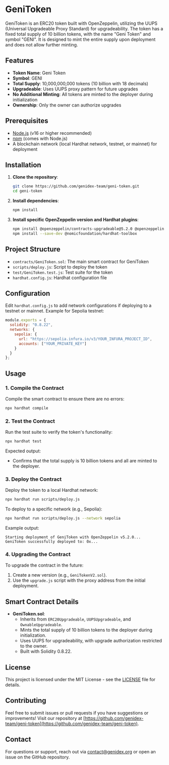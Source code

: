 

# GeniToken

GeniToken is an ERC20 token built with OpenZeppelin, utilizing the UUPS (Universal Upgradeable Proxy Standard) for upgradeability. The token has a fixed total supply of 10 billion tokens, with the name "Geni Token" and symbol "GENI". It is designed to mint the entire supply upon deployment and does not allow further minting.

## Features
- **Token Name**: Geni Token
- **Symbol**: GENI
- **Total Supply**: 10,000,000,000 tokens (10 billion with 18 decimals)
- **Upgradeable**: Uses UUPS proxy pattern for future upgrades
- **No Additional Minting**: All tokens are minted to the deployer during initialization
- **Ownership**: Only the owner can authorize upgrades

## Prerequisites
- [Node.js](https://nodejs.org/) (v16 or higher recommended)
- [npm](https://www.npmjs.com/) (comes with Node.js)
- A blockchain network (local Hardhat network, testnet, or mainnet) for deployment

## Installation

1. **Clone the repository**:
   ```bash
   git clone https://github.com/genidex-team/geni-token.git
   cd geni-token
   ```

2. **Install dependencies**:
   ```bash
   npm install
   ```

3. **Install specific OpenZeppelin version and Hardhat plugins**:
   ```bash
   npm install @openzeppelin/contracts-upgradeable@5.2.0 @openzeppelin/hardhat-upgrades
   npm install --save-dev @nomicfoundation/hardhat-toolbox
   ```

## Project Structure
- `contracts/GeniToken.sol`: The main smart contract for GeniToken
- `scripts/deploy.js`: Script to deploy the token
- `test/GeniToken.test.js`: Test suite for the token
- `hardhat.config.js`: Hardhat configuration file

## Configuration
Edit `hardhat.config.js` to add network configurations if deploying to a testnet or mainnet. Example for Sepolia testnet:

```javascript
module.exports = {
  solidity: "0.8.22",
  networks: {
    sepolia: {
      url: "https://sepolia.infura.io/v3/YOUR_INFURA_PROJECT_ID",
      accounts: ["YOUR_PRIVATE_KEY"]
    }
  }
};
```

## Usage

### 1. Compile the Contract
Compile the smart contract to ensure there are no errors:

```bash
npx hardhat compile
```

### 2. Test the Contract
Run the test suite to verify the token's functionality:

```bash
npx hardhat test
```

Expected output:
- Confirms that the total supply is 10 billion tokens and all are minted to the deployer.

### 3. Deploy the Contract
Deploy the token to a local Hardhat network:

```bash
npx hardhat run scripts/deploy.js
```

To deploy to a specific network (e.g., Sepolia):
```bash
npx hardhat run scripts/deploy.js --network sepolia
```

Example output:
```
Starting deployment of GeniToken with OpenZeppelin v5.2.0...
GeniToken successfully deployed to: 0x...
```

### 4. Upgrading the Contract
To upgrade the contract in the future:
1. Create a new version (e.g., `GeniTokenV2.sol`).
2. Use the `upgrade.js` script with the proxy address from the initial deployment.

## Smart Contract Details
- **GeniToken.sol**: 
  - Inherits from `ERC20Upgradeable`, `UUPSUpgradeable`, and `OwnableUpgradeable`.
  - Mints the total supply of 10 billion tokens to the deployer during initialization.
  - Uses UUPS for upgradeability, with upgrade authorization restricted to the owner.
  - Built with Solidity 0.8.22.

## License
This project is licensed under the MIT License - see the [LICENSE](LICENSE) file for details.

## Contributing
Feel free to submit issues or pull requests if you have suggestions or improvements! Visit our repository at [https://github.com/genidex-team/geni-token](https://github.com/genidex-team/geni-token).

## Contact
For questions or support, reach out via [contact@genidex.org](mailto:contact@genidex.org) or open an issue on the GitHub repository.


